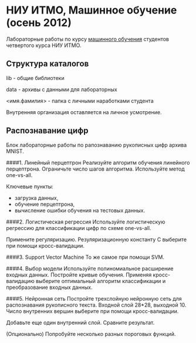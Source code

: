 НИУ ИТМО, Машинное обучение (осень 2012)
================================================

Лабораторные работы по курсу [машинного обучения][ml home] студентов
четвертого курса НИУ ИТМО.

Структура каталогов
-------------------

lib - общие библиотеки

data - архивы с данными для лабораторных

<имя.фамилия> - папка с личными наработками студента

Внутренняя организация оставляется на личное усмотрение.

[ml home]: http://neerc.ifmo.ru/~ml

Распознавание цифр
------------------

Блок лабораторные работы по рапознаванию рукописных цифр архива MNIST.

####1. Линейный перцептрон
Реализуйте алгоритм обучения линейного перцептрона. Ограничьте
число шагов алгоритма. Используйте метод one-vs-all.

Ключевые пункты:
- загрузка данных,
- обучение перцептрона,
- вычисление ошибки обучения на тестовых данных.

####2. Логистическая регрессия
Используйте логистическую регрессию для классификации цифр по
схеме one-vs-all.

Примените регуляризацию. Резуляризационную константу C выберите при
помощи кросс-валидации.

####3. Support Vector Machine
То же самое при помощи SVM.

####4. Выбор модели
Используйте полиномиальное расширение входных данных.
Постройте кривые обучения. Применяя кросс-валидацию
выберите оптимальный алгоритм классификации и преобразование
входных данных.

####5. Нейронная сеть
Постройте трехслойную нейронную сеть для распознавания рукописного текста.
Входной слой 28*28, выходной 10. Число внутренних вершин
выберите при помощи кросс-валидации.

Добавьте еще один внутренний слой. Сравните результат.

(Опционально) Попробуйте несколько разных пороговых функций.
